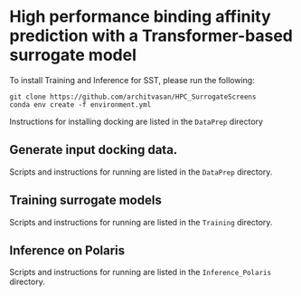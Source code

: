 # High performance binding affinity prediction with a Transformer-based surrogate model

To install Training and Inference for SST, please run the following:

```
git clone https://github.com/architvasan/HPC_SurrogateScreens 
conda env create -f environment.yml
```

Instructions for installing docking are listed in the `DataPrep` directory

## Generate input docking data.
Scripts and instructions for running are listed in the `DataPrep` directory.

## Training surrogate models
Scripts and instructions for running are listed in the `Training` directory.

## Inference on Polaris
Scripts and instructions for running are listed in the `Inference_Polaris` directory.

